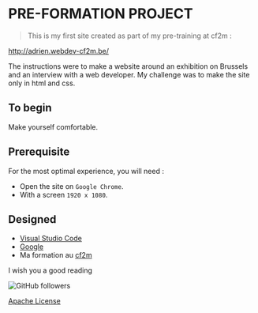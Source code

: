# PRE-FORMATION PROJECT
>This is my first site created as part of my pre-training at cf2m :

http://adrien.webdev-cf2m.be/

The instructions were to make a website around an exhibition on Brussels and an interview with a web developer.
My challenge was to make the site only in html and css.

## To begin
Make yourself comfortable.

## Prerequisite
For the most optimal experience, you will need :
* Open the site on ``Google Chrome``.
* With a screen ``1920 x 1080``.

## Designed
  - [Visual Studio Code](https://code.visualstudio.com/) 
  - [Google](https://www.google.be/)
  - Ma formation au [cf2m](https://www.cf2m.be/)
  
 I wish you a good reading

![GitHub followers](https://img.shields.io/github/followers/mcdibou?color=4&style=social)

[Apache License](http://www.apache.org/licenses/LICENSE-2.0)
